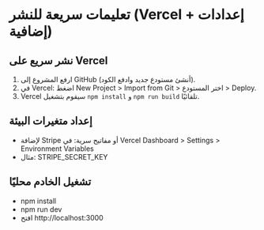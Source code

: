 # تعليمات سريعة للنشر (Vercel + إعدادات إضافية)

## نشر سريع على Vercel
1. ارفع المشروع إلى GitHub (أنشئ مستودع جديد وادفع الكود).
2. في Vercel: اضغط New Project > Import from Git > اختر المستودع > Deploy.
3. Vercel سيقوم بتشغيل `npm install` و `npm run build` تلقائيًا.

## إعداد متغيرات البيئة
- لإضافة Stripe أو مفاتيح سرية: في Vercel Dashboard > Settings > Environment Variables
- مثال: STRIPE_SECRET_KEY

## تشغيل الخادم محليًا
- npm install
- npm run dev
- افتح http://localhost:3000
